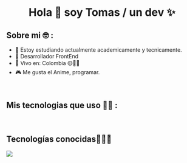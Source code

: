 <h1 align="center">Hola 👋  soy Tomas / un dev ✨ </h1> 

## Sobre mi 🤓 :

- 🏢 Estoy estudiando actualmente academicamente y tecnicamente.
- 🏢 Desarrollador FrontEnd
- 🏡 Vivo en: Colombia 🟡🔵🔴
- 🎮 Me gusta el Anime, programar.

<br>



## Mis tecnologias que uso 🧑‍💻 :

<br>

<h2 >Tecnologías conocidas👨🏻‍💻</h2>
<!--tech stack icons-->
<p align="left">
  <a href="https://skillicons.dev">
    <img src="https://skillicons.dev/icons?i=html,css,js,mysql,github" />
  </a>
</p>
<br>
